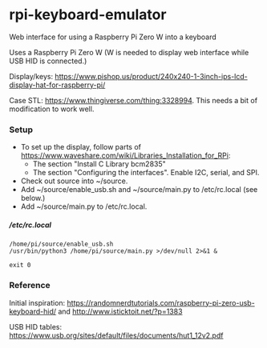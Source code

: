 # rpi-keyboard-emulator
Web interface for using a Raspberry Pi Zero W into a keyboard

Uses a Raspberry Pi Zero W (W is needed to display web interface while USB HID is connected.)

Display/keys: https://www.pishop.us/product/240x240-1-3inch-ips-lcd-display-hat-for-raspberry-pi/

Case STL: https://www.thingiverse.com/thing:3328994. This needs a bit of modification to work well.

### Setup
* To set up the display, follow parts of https://www.waveshare.com/wiki/Libraries_Installation_for_RPi:
  * The section "Install C Library bcm2835"
  * The section "Configuring the interfaces". Enable I2C, serial, and SPI.
* Check out source into ~/source.
* Add ~/source/enable_usb.sh and ~/source/main.py to /etc/rc.local (see below.)
* Add ~/source/main.py to /etc/rc.local.

##### /etc/rc.local
```
/home/pi/source/enable_usb.sh
/usr/bin/python3 /home/pi/source/main.py >/dev/null 2>&1 &

exit 0
```

### Reference
Initial inspiration: https://randomnerdtutorials.com/raspberry-pi-zero-usb-keyboard-hid/ and http://www.isticktoit.net/?p=1383

USB HID tables: https://www.usb.org/sites/default/files/documents/hut1_12v2.pdf